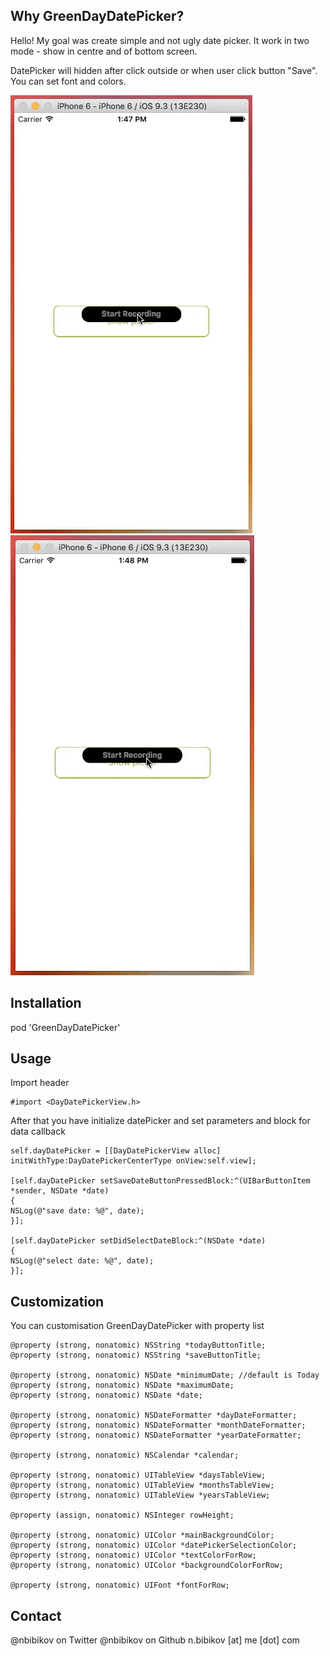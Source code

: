 

## Why GreenDayDatePicker?

Hello! My goal was create simple and not ugly date picker. 
It work in two mode - show in centre and of bottom screen. 

DatePicker will hidden after click outside or when user click button "Save". You can set font and colors.


![alt tag](https://raw.githubusercontent.com/NBibikov/GreenDayDatePicker/master/ScreenCasts/screenCast1.gif)
![alt tag](https://raw.githubusercontent.com/NBibikov/GreenDayDatePicker/master/ScreenCasts/screenCast2.gif)


## Installation

pod 'GreenDayDatePicker'

## Usage 

Import header
```
#import <DayDatePickerView.h>
```

After that you have initialize datePicker and set parameters and block for data callback

```
self.dayDatePicker = [[DayDatePickerView alloc] initWithType:DayDatePickerCenterType onView:self.view];

[self.dayDatePicker setSaveDateButtonPressedBlock:^(UIBarButtonItem *sender, NSDate *date)
{
NSLog(@"save date: %@", date);
}];

[self.dayDatePicker setDidSelectDateBlock:^(NSDate *date)
{
NSLog(@"select date: %@", date);
}];

```

## Customization

You can customisation GreenDayDatePicker with property list

```
@property (strong, nonatomic) NSString *todayButtonTitle;
@property (strong, nonatomic) NSString *saveButtonTitle;

@property (strong, nonatomic) NSDate *minimumDate; //default is Today
@property (strong, nonatomic) NSDate *maximumDate;
@property (strong, nonatomic) NSDate *date;

@property (strong, nonatomic) NSDateFormatter *dayDateFormatter;
@property (strong, nonatomic) NSDateFormatter *monthDateFormatter;
@property (strong, nonatomic) NSDateFormatter *yearDateFormatter;

@property (strong, nonatomic) NSCalendar *calendar;

@property (strong, nonatomic) UITableView *daysTableView;
@property (strong, nonatomic) UITableView *monthsTableView;
@property (strong, nonatomic) UITableView *yearsTableView;

@property (assign, nonatomic) NSInteger rowHeight;

@property (strong, nonatomic) UIColor *mainBackgroundColor;
@property (strong, nonatomic) UIColor *datePickerSelectionColor;
@property (strong, nonatomic) UIColor *textColorForRow;
@property (strong, nonatomic) UIColor *backgroundColorForRow;

@property (strong, nonatomic) UIFont *fontForRow;
```

## Contact

@nbibikov on Twitter
@nbibikov on Github
n.bibikov [at] me [dot] com

